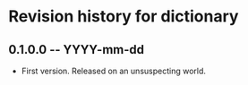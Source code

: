 # Revision history for dictionary

## 0.1.0.0  -- YYYY-mm-dd

* First version. Released on an unsuspecting world.
